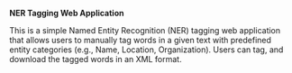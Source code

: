 **NER Tagging Web Application**

This is a simple Named Entity Recognition (NER) tagging web application that allows users to manually tag words in a given text with predefined entity categories (e.g., Name, Location, Organization). Users can tag, and download the tagged words in an XML format.
